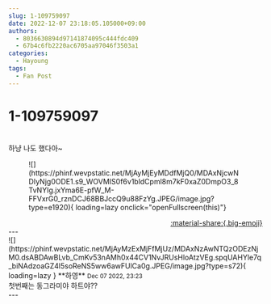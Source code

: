 ```yaml
---
slug: 1-109759097
date: 2022-12-07 23:18:05.105000+09:00
authors:
  - 8036630894d97141874095c444fdc409
  - 67b4c6fb2220ac6705aa97046f3503a1
categories:
  - Hayoung
tags:
  - Fan Post
---
```


# 1-109759097

<div class="post-container" markdown="1">
<div class="content-container md-sidebar__scrollwrap" markdown="1">

<br>하냥 나도 했다아~
<figure markdown="1">
![](https://phinf.wevpstatic.net/MjAyMjEyMDdfMjQ0/MDAxNjcwNDIyNjg0ODE1.s9_WOVMIS0f6v1bldCpml8m7kF0xaZ0DmpO3_8TvNYIg.jxYma6E-pfW_M-FFVxrG0_rznDCJ68BBJccQ9u88FzYg.JPEG/image.jpg?type=e1920){ loading=lazy onclick="openFullscreen(this)"}
</figure>


</div>
</div>

<div style="text-align: right;" markdown="1">
<a href="https://weverse.io/fromis9/fanpost/1-109759097" style="text-align: right;">:material-share:{.big-emoji}</a>
</div>
---

<div class="comments-container md-sidebar__scrollwrap" markdown="1">
<div class="comment" markdown="1">
<div class='id-container' markdown="1">
![](https://phinf.wevpstatic.net/MjAyMzExMjFfMjUz/MDAxNzAwNTQzODEzNjM0.dsABDAwBLvb_CmKv53nAMh0x44CV1NvJRUsHloAtzVEg.spqUAHYle7q_biNAdzoaGZ4l5soReNS5ww6awFUlCa0g.JPEG/image.jpg?type=s72){ loading=lazy }
**<span class="artist">하영</span>** <small>Dec 07 2022, 23:23</small><br>
</div>
<div class='comment-body' markdown="1">
첫번째는 동그라미야 하트야??
</div>
</div>
</div>
---
